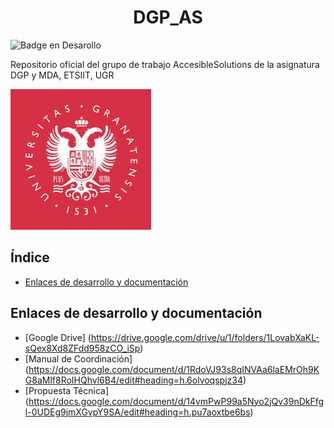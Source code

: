 <h1 align="center"> DGP_AS </h1>

![Badge en Desarollo](https://img.shields.io/badge/STATUS-EN%20DESAROLLO-green)

Repositorio oficial del grupo de trabajo AccesibleSolutions de la asignatura DGP y MDA, ETSIIT, UGR

![](images/logo.jpeg)

## Índice

* [Enlaces de desarrollo y documentación](#Enlaces-de-desarrollo-y-documentación)

## Enlaces de desarrollo y documentación

* [Google Drive] (https://drive.google.com/drive/u/1/folders/1LovabXaKL-sQex8Xd8ZFdd958zCO_iSp)
* [Manual de Coordinación] (https://docs.google.com/document/d/1RdoVJ93s8qINVAa6laEMrOh9KG8aMlf8RoIHQhvl6B4/edit#heading=h.6olvoqspjz34)
* [Propuesta Técnica] (https://docs.google.com/document/d/14vmPwP99a5Nyo2jQv39nDkFfgl-0UDEg9jmXGvpY9SA/edit#heading=h.pu7aoxtbe6bs)